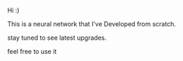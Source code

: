 Hi :)

This is a neural network that I've Developed from scratch.

stay tuned to see latest upgrades.

feel free to use it
